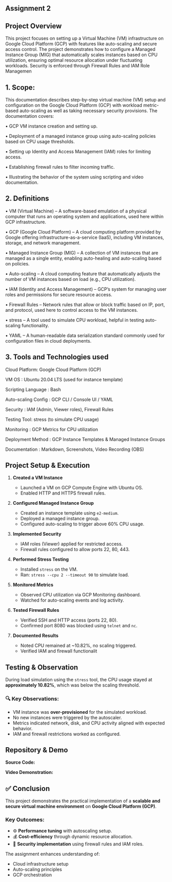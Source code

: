 
## Assignment 2
## Project Overview

This project focuses on setting up a Virtual Machine (VM) infrastructure on Google Cloud Platform (GCP) with features like auto-scaling and secure access control. The project demonstrates how to configure a Managed Instance Group (MIG) that automatically scales instances based on CPU utilization, ensuring optimal resource allocation under fluctuating workloads. Security is enforced through Firewall Rules and IAM Role Managemen
## 1.	Scope:
This documentation describes step-by-step virtual machine (VM) setup and configuration on the Google Cloud Platform (GCP) with workload metric-based auto-scaling as well as taking necessary security provisions. The documentation covers:

•	GCP VM instance creation and setting up.

•	Deployment of a managed instance group using auto-scaling policies based on CPU usage thresholds.

•	Setting up Identity and Access Management (IAM) roles for limiting access.

•	Establishing firewall rules to filter incoming traffic.

•	Illustrating the behavior of the system using scripting and video documentation.

## 2.	Definitions

•	VM (Virtual Machine) – A software-based emulation of a physical computer that runs an operating system and applications, used here within GCP infrastructure.

•	GCP (Google Cloud Platform) – A cloud computing platform provided by Google offering infrastructure-as-a-service (IaaS), including VM instances, storage, and network management.

•	Managed Instance Group (MIG) – A collection of VM instances that are managed as a single entity, enabling auto-healing and auto-scaling based on policies.

•	Auto-scaling – A cloud computing feature that automatically adjusts the number of VM instances based on load (e.g., CPU utilization).

•	IAM (Identity and Access Management) – GCP’s system for managing user roles and permissions for secure resource access.

•	Firewall Rules – Network rules that allow or block traffic based on IP, port, and protocol, used here to control access to the VM instances.

•	stress – A tool used to simulate CPU workload, helpful in testing auto-scaling functionality.

•	YAML – A human-readable data serialization standard commonly used for configuration files in cloud deployments.

## 3.	Tools and Technologies used

Cloud Platform:	Google Cloud Platform (GCP)

VM OS	: Ubuntu 20.04 LTS (used for instance template)

Scripting Language	: Bash

Auto-scaling Config	: GCP CLI / Console UI / YAML

Security	: IAM (Admin, Viewer roles), Firewall Rules

Testing Tool:	stress (to simulate CPU usage)

Monitoring	: GCP Metrics for CPU utilization

Deployment Method	: GCP Instance Templates & Managed Instance Groups

Documentation	: Markdown, Screenshots, Video Recording (OBS)

## Project Setup & Execution
1. **Created a VM Instance**
   - Launched a VM on GCP Compute Engine with Ubuntu OS.
   - Enabled HTTP and HTTPS firewall rules.

2. **Configured Managed Instance Group**
   - Created an instance template using `e2-medium`.
   - Deployed a managed instance group.
   - Configured auto-scaling to trigger above 60% CPU usage.

3. **Implemented Security**
   - IAM roles (Viewer) applied for restricted access.
   - Firewall rules configured to allow ports 22, 80, 443.

4. **Performed Stress Testing**
   - Installed `stress` on the VM.
   - Ran: `stress --cpu 2 --timeout 90` to simulate load.

5. **Monitored Metrics**
   - Observed CPU utilization via GCP Monitoring dashboard.
   - Watched for auto-scaling events and log activity.

6. **Tested Firewall Rules**
   - Verified SSH and HTTP access (ports 22, 80).
   - Confirmed port 8080 was blocked using `telnet` and `nc`.

7. **Documented Results**
   - Noted CPU remained at ~10.82%, no scaling triggered.
   - Verified IAM and firewall functionalit

## Testing & Observation
During load simulation using the `stress` tool, the CPU usage stayed at **approximately 10.82%**, which was below the scaling threshold.

### 🔍 Key Observations:
- VM instance was **over-provisioned** for the simulated workload.
- No new instances were triggered by the autoscaler.
- Metrics indicated network, disk, and CPU activity aligned with expected behavior.
- IAM and firewall restrictions worked as configured.
## Repository & Demo
**Source Code:**

**Video Demonstration:**
## ✅ Conclusion
This project demonstrates the practical implementation of a **scalable and secure virtual machine environment** on **Google Cloud Platform (GCP)**.

### Key Outcomes:
- ⚙️ **Performance tuning** with autoscaling setup.
- 💰 **Cost-efficiency** through dynamic resource allocation.
- 🔐 **Security implementation** using firewall rules and IAM roles.

The assignment enhances understanding of:
- Cloud infrastructure setup
- Auto-scaling principles
- GCP orchestration

